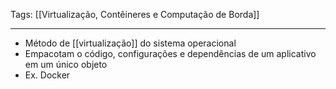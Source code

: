 
Tags: [[Virtualização, Contêineres e Computação de Borda]]

----

- Método de [[virtualização]] do sistema operacional
- Empacotam o código, configurações e dependências de um aplicativo em um único objeto
- Ex. Docker